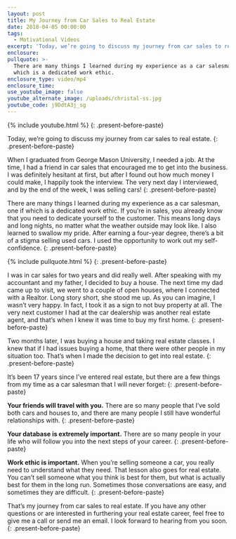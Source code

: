 ```yaml
---
layout: post
title: My Journey from Car Sales to Real Estate
date: 2018-04-05 00:00:00
tags:
  - Motivational Videos
excerpt: 'Today, we’re going to discuss my journey from car sales to real estate.'
enclosure:
pullquote: >-
  There are many things I learned during my experience as a car salesman, one if
  which is a dedicated work ethic.
enclosure_type: video/mp4
enclosure_time:
use_youtube_image: false
youtube_alternate_image: /uploads/christal-ss.jpg
youtube_code: j9DdtA3j_sg
---
```


{% include youtube.html %}
{: .present-before-paste}

Today, we’re going to discuss my journey from car sales to real estate.
{: .present-before-paste}

When I graduated from George Mason University, I needed a job. At the time, I had a friend in car sales that encouraged me to get into the business. I was definitely hesitant at first, but after I found out how much money I could make, I happily took the interview. The very next day I interviewed, and by the end of the week, I was selling cars!
{: .present-before-paste}

There are many things I learned during my experience as a car salesman, one if which is a dedicated work ethic. If you’re in sales, you already know that you need to dedicate yourself to the customer. This means long days and long nights, no matter what the weather outside may look like. I also learned to swallow my pride. After earning a four-year degree, there’s a bit of a stigma selling used cars. I used the opportunity to work out my self-confidence.
{: .present-before-paste}

{% include pullquote.html %}
{: .present-before-paste}

I was in car sales for two years and did really well. After speaking with my accountant and my father, I decided to buy a house. The next time my dad came up to visit, we went to a couple of open houses, where I connected with a Realtor. Long story short, she stood me up. As you can imagine, I wasn’t very happy. In fact, I took it as a sign to not buy property at all. The very next customer I had at the car dealership was another real estate agent, and that’s when I knew it was time to buy my first home.
{: .present-before-paste}

Two months later, I was buying a house and taking real estate classes. I knew that if I had issues buying a home, that there were other people in my situation too. That’s when I made the decision to get into real estate.
{: .present-before-paste}

It’s been 17 years since I’ve entered real estate, but there are a few things from my time as a car salesman that I will never forget:
{: .present-before-paste}

**Your friends will travel with you.** There are so many people that I’ve sold both cars and houses to, and there are many people I still have wonderful relationships with.
{: .present-before-paste}

**Your database is extremely important.** There are so many people in your life who will follow you into the next steps of your career.
{: .present-before-paste}

**Work ethic is important.** When you’re selling someone a car, you really need to understand what they need. That lesson also goes for real estate. You can’t sell someone what you think is best for them, but what is actually best for them in the long run. Sometimes those conversations are easy, and sometimes they are difficult.
{: .present-before-paste}

That’s my journey from car sales to real estate. If you have any other questions or are interested in furthering your real estate career, feel free to give me a call or send me an email. I look forward to hearing from you soon.
{: .present-before-paste}